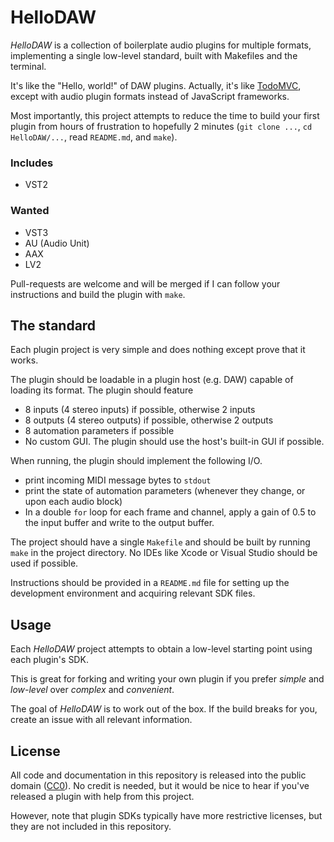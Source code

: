 # HelloDAW

*HelloDAW* is a collection of boilerplate audio plugins for multiple formats, implementing a single low-level standard, built with Makefiles and the terminal.

It's like the "Hello, world!" of DAW plugins.
Actually, it's like [TodoMVC](http://todomvc.com/), except with audio plugin formats instead of JavaScript frameworks.

Most importantly, this project attempts to reduce the time to build your first plugin from hours of frustration to hopefully 2 minutes (`git clone ...`, `cd HelloDAW/...`, read `README.md`, and `make`).


### Includes

- VST2


### Wanted

- VST3
- AU (Audio Unit)
- AAX
- LV2

Pull-requests are welcome and will be merged if I can follow your instructions and build the plugin with `make`.


## The standard

Each plugin project is very simple and does nothing except prove that it works.

The plugin should be loadable in a plugin host (e.g. DAW) capable of loading its format. The plugin should feature

- 8 inputs (4 stereo inputs) if possible, otherwise 2 inputs
- 8 outputs (4 stereo outputs) if possible, otherwise 2 outputs
- 8 automation parameters if possible
- No custom GUI. The plugin should use the host's built-in GUI if possible.

When running, the plugin should implement the following I/O.

- print incoming MIDI message bytes to `stdout`
- print the state of automation parameters (whenever they change, or upon each audio block)
- In a double `for` loop for each frame and channel, apply a gain of 0.5 to the input buffer and write to the output buffer.


The project should have a single `Makefile` and should be built by running `make` in the project directory.
No IDEs like Xcode or Visual Studio should be used if possible.

Instructions should be provided in a `README.md` file for setting up the development environment and acquiring relevant SDK files.


## Usage

Each *HelloDAW* project attempts to obtain a low-level starting point using each plugin's SDK.

This is great for forking and writing your own plugin if you prefer *simple* and *low-level* over *complex* and *convenient*.

The goal of *HelloDAW* is to work out of the box.
If the build breaks for you, create an issue with all relevant information.


## License

All code and documentation in this repository is released into the public domain ([CC0](https://creativecommons.org/publicdomain/zero/1.0/)).
No credit is needed, but it would be nice to hear if you've released a plugin with help from this project.

However, note that plugin SDKs typically have more restrictive licenses, but they are not included in this repository.

